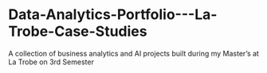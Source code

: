 # Data-Analytics-Portfolio---La-Trobe-Case-Studies
A collection of business analytics and AI projects built during my Master’s at La Trobe on 3rd Semester
